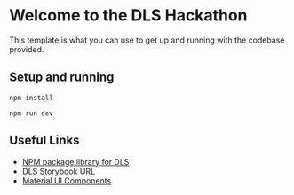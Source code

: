 # Welcome to the DLS Hackathon

This template is what you can use to get up and running with the codebase provided.

## Setup and running

```
npm install

npm run dev
```

## Useful Links

- [NPM package library for DLS](https://www.npmjs.com/package/@diva_changi/changi-diva-dls)
- [DLS Storybook URL](https://dev-runway-dls.changiairport.com/?path=/docs/foundation-colors-overview--docs)
- [Material UI Components](https://mui.com/material-ui/all-components/)
